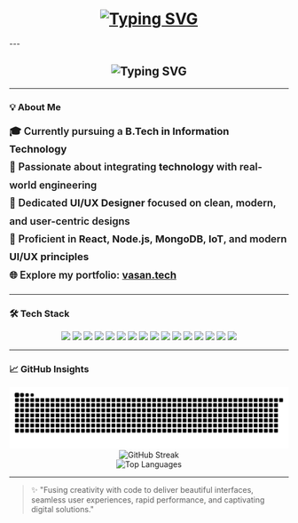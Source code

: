 <!-- Heading Typing Animation (Bold, Centered, Navy Blue) -->
<h1 align="center">
  <a href="https://git.io/typing-svg">
    <img src="https://readme-typing-svg.demolab.com?font=Nunito&weight=700&size=35&duration=3000&pause=9999999&color=87CEEB&center=true&vCenter=true&width=435&lines=Hey++%F0%9F%91%8B%F0%9F%8F%BB+I'm+Sabarivasan+!" alt="Typing SVG" />
  </a>
</h1>
---

<!-- Subtitle Typing Animation (Loop) -->
<h2 align="center">
  <img src="https://readme-typing-svg.herokuapp.com?font=Verdana&size=24&duration=2000&pause=1000&color=2E86C1&center=true&vCenter=true&width=400&lines=Web+Developer;Tech+Enthusiast;Creative+Thinker;Problem+Solver" alt="Typing SVG" />
</h2>

---

### 💡 About Me

<p style="font-size: 18px; font-weight: 600; max-width: 700px; line-height: 1.8;">
  🎓 Currently pursuing a <strong>B.Tech in Information Technology</strong><br>
  🌱 Passionate about integrating <strong>technology</strong> with real-world engineering<br>
  🎨 Dedicated <strong>UI/UX Designer</strong> focused on clean, modern, and user-centric designs<br>
  💬 Proficient in <strong>React</strong>, <strong>Node.js</strong>, <strong>MongoDB</strong>, <strong>IoT</strong>, and modern <strong>UI/UX principles</strong><br>
  🌐 Explore my portfolio: <a href="https://portfolio.vasan.tech"><strong>vasan.tech</strong></a>
</p>

---

### 🛠️ Tech Stack

<p align="center">
  <img src="https://img.shields.io/badge/HTML5-E34F26?style=for-the-badge&logo=html5&logoColor=white" />
  <img src="https://img.shields.io/badge/CSS3-1572B6?style=for-the-badge&logo=css3&logoColor=white" />
  <img src="https://img.shields.io/badge/JavaScript-F7DF1E?style=for-the-badge&logo=javascript&logoColor=black" />
  <img src="https://img.shields.io/badge/React-20232A?style=for-the-badge&logo=react&logoColor=61DAFB" />
  <img src="https://img.shields.io/badge/TypeScript-3178C6?style=for-the-badge&logo=typescript&logoColor=white" />
  <img src="https://img.shields.io/badge/Node.js-339933?style=for-the-badge&logo=nodedotjs&logoColor=white" />
  <img src="https://img.shields.io/badge/MongoDB-4EA94B?style=for-the-badge&logo=mongodb&logoColor=white" />
  <img src="https://img.shields.io/badge/Supabase-3ECF8E?style=for-the-badge&logo=supabase&logoColor=white" />
  <img src="https://img.shields.io/badge/Vercel-000000?style=for-the-badge&logo=vercel&logoColor=white" />
  <img src="https://img.shields.io/badge/Netlify-00C7B7?style=for-the-badge&logo=netlify&logoColor=white" />
  <img src="https://img.shields.io/badge/Arduino-00979D?style=for-the-badge&logo=arduino&logoColor=white" />
  <img src="https://img.shields.io/badge/Python-3776AB?style=for-the-badge&logo=python&logoColor=white" />
  <img src="https://img.shields.io/badge/GitHub-181717?style=for-the-badge&logo=github&logoColor=white" />
  <img src="https://img.shields.io/badge/Figma-F24E1E?style=for-the-badge&logo=figma&logoColor=white" />
  <img src="https://img.shields.io/badge/Miro-050038?style=for-the-badge&logo=miro&logoColor=white" />
  <img src="https://img.shields.io/badge/Canva-00C4CC?style=for-the-badge&logo=canva&logoColor=white" />
</p>

---

### 📈 GitHub Insights

<!-- Snake Animation -->
<div align="center">
  <img src="https://raw.githubusercontent.com/Sabari-Vasan-SM/Sabari-Vasan-SM/output/snake.svg" alt="Snake animation" />
</div>

<!-- GitHub Streak Stats -->
<div align="center">
  <img src="https://streak-stats.demolab.com?user=Sabari-Vasan-SM&theme=dark&hide_border=true&border_radius=5&date_format=j%20M%5B%20Y%5D" height="220" alt="GitHub Streak" />
</div>

<!-- Language Stats -->
<div align="center">
  <img src="https://github-readme-stats.vercel.app/api/top-langs?username=Sabari-Vasan-SM&layout=compact&langs_count=6&theme=dark&hide_border=true" height="150" alt="Top Languages" />
</div>

---

> ✨ "Fusing creativity with code to deliver beautiful interfaces, seamless user experiences, rapid performance, and captivating digital solutions."

